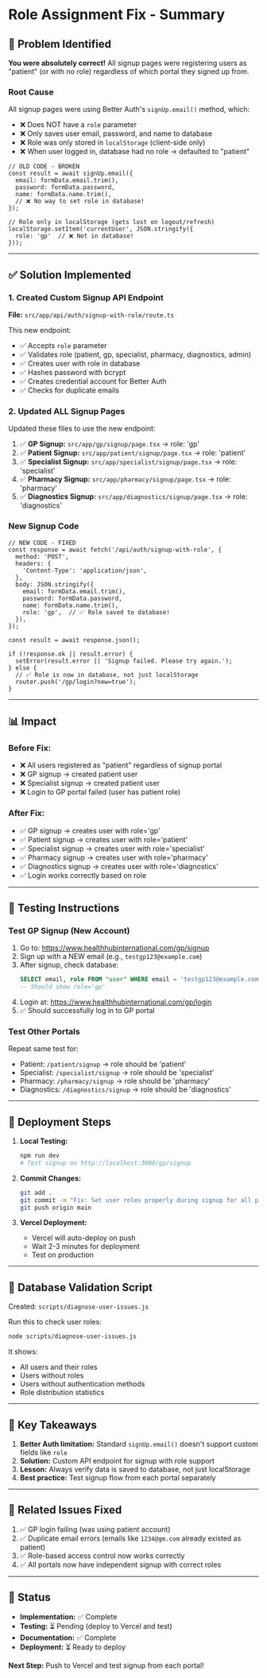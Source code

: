 # Role Assignment Fix - Summary

## 🚨 Problem Identified

**You were absolutely correct!** All signup pages were registering users as "patient" (or with no role) regardless of which portal they signed up from.

### Root Cause

All signup pages were using Better Auth's `signUp.email()` method, which:
- ❌ Does NOT have a `role` parameter
- ❌ Only saves user email, password, and name to database
- ❌ Role was only stored in `localStorage` (client-side only)
- ❌ When user logged in, database had no role → defaulted to "patient"

```tsx
// OLD CODE - BROKEN
const result = await signUp.email({
  email: formData.email.trim(),
  password: formData.password,
  name: formData.name.trim(),
  // ❌ No way to set role in database!
});

// Role only in localStorage (gets lost on logout/refresh)
localStorage.setItem('currentUser', JSON.stringify({
  role: 'gp'  // ❌ Not in database!
}));
```

---

## ✅ Solution Implemented

### 1. Created Custom Signup API Endpoint

**File:** `src/app/api/auth/signup-with-role/route.ts`

This new endpoint:
- ✅ Accepts `role` parameter
- ✅ Validates role (patient, gp, specialist, pharmacy, diagnostics, admin)
- ✅ Creates user with role in database
- ✅ Hashes password with bcrypt
- ✅ Creates credential account for Better Auth
- ✅ Checks for duplicate emails

### 2. Updated ALL Signup Pages

Updated these files to use the new endpoint:

1. ✅ **GP Signup:** `src/app/gp/signup/page.tsx` → role: 'gp'
2. ✅ **Patient Signup:** `src/app/patient/signup/page.tsx` → role: 'patient'
3. ✅ **Specialist Signup:** `src/app/specialist/signup/page.tsx` → role: 'specialist'
4. ✅ **Pharmacy Signup:** `src/app/pharmacy/signup/page.tsx` → role: 'pharmacy'
5. ✅ **Diagnostics Signup:** `src/app/diagnostics/signup/page.tsx` → role: 'diagnostics'

### New Signup Code

```tsx
// NEW CODE - FIXED
const response = await fetch('/api/auth/signup-with-role', {
  method: 'POST',
  headers: {
    'Content-Type': 'application/json',
  },
  body: JSON.stringify({
    email: formData.email.trim(),
    password: formData.password,
    name: formData.name.trim(),
    role: 'gp',  // ✅ Role saved to database!
  }),
});

const result = await response.json();

if (!response.ok || result.error) {
  setError(result.error || 'Signup failed. Please try again.');
} else {
  // ✅ Role is now in database, not just localStorage
  router.push('/gp/login?new=true');
}
```

---

## 📊 Impact

### Before Fix:
- ❌ All users registered as "patient" regardless of signup portal
- ❌ GP signup → created patient user
- ❌ Specialist signup → created patient user
- ❌ Login to GP portal failed (user has patient role)

### After Fix:
- ✅ GP signup → creates user with role='gp'
- ✅ Patient signup → creates user with role='patient'
- ✅ Specialist signup → creates user with role='specialist'
- ✅ Pharmacy signup → creates user with role='pharmacy'
- ✅ Diagnostics signup → creates user with role='diagnostics'
- ✅ Login works correctly based on role

---

## 🧪 Testing Instructions

### Test GP Signup (New Account)

1. Go to: https://www.healthhubinternational.com/gp/signup
2. Sign up with a NEW email (e.g., `testgp123@example.com`)
3. After signup, check database:
   ```sql
   SELECT email, role FROM "user" WHERE email = 'testgp123@example.com';
   -- Should show role='gp'
   ```
4. Login at: https://www.healthhubinternational.com/gp/login
5. ✅ Should successfully log in to GP portal

### Test Other Portals

Repeat same test for:
- Patient: `/patient/signup` → role should be 'patient'
- Specialist: `/specialist/signup` → role should be 'specialist'
- Pharmacy: `/pharmacy/signup` → role should be 'pharmacy'
- Diagnostics: `/diagnostics/signup` → role should be 'diagnostics'

---

## 🔧 Deployment Steps

1. **Local Testing:**
   ```bash
   npm run dev
   # Test signup on http://localhost:3000/gp/signup
   ```

2. **Commit Changes:**
   ```bash
   git add .
   git commit -m "Fix: Set user roles properly during signup for all portals"
   git push origin main
   ```

3. **Vercel Deployment:**
   - Vercel will auto-deploy on push
   - Wait 2-3 minutes for deployment
   - Test on production

---

## 📝 Database Validation Script

Created: `scripts/diagnose-user-issues.js`

Run this to check user roles:
```bash
node scripts/diagnose-user-issues.js
```

It shows:
- All users and their roles
- Users without roles
- Users without authentication methods
- Role distribution statistics

---

## 🎯 Key Takeaways

1. **Better Auth limitation:** Standard `signUp.email()` doesn't support custom fields like `role`
2. **Solution:** Custom API endpoint for signup with role support
3. **Lesson:** Always verify data is saved to database, not just localStorage
4. **Best practice:** Test signup flow from each portal separately

---

## 📌 Related Issues Fixed

1. ✅ GP login failing (was using patient account)
2. ✅ Duplicate email errors (emails like `1234@gm.com` already existed as patient)
3. ✅ Role-based access control now works correctly
4. ✅ All portals now have independent signup with correct roles

---

## 🚀 Status

- **Implementation:** ✅ Complete
- **Testing:** ⏳ Pending (deploy to Vercel and test)
- **Documentation:** ✅ Complete
- **Deployment:** ⏳ Ready to deploy

**Next Step:** Push to Vercel and test signup from each portal!
